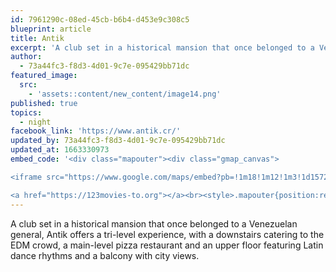 ```yaml
---
id: 7961290c-08ed-45cb-b6b4-d453e9c308c5
blueprint: article
title: Antik
excerpt: 'A club set in a historical mansion that once belonged to a Venezuelan general'
author:
  - 73a44fc3-f8d3-4d01-9c7e-095429bb71dc
featured_image:
  src:
    - 'assets::content/new_content/image14.png'
published: true
topics:
  - night
facebook_link: 'https://www.antik.cr/'
updated_by: 73a44fc3-f8d3-4d01-9c7e-095429bb71dc
updated_at: 1663330973
embed_code: '<div class="mapouter"><div class="gmap_canvas">

<iframe src="https://www.google.com/maps/embed?pb=!1m18!1m12!1m3!1d15720.22340077528!2d-84.07845331610335!3d9.92930688694973!2m3!1f0!2f0!3f0!3m2!1i1024!2i768!4f13.1!3m3!1m2!1s0x8fa0e36534d2e529%3A0x9de22f67e02e3afc!2sAntik%20Restaurant%20%2B%20Bar!5e0!3m2!1ses!2sus!4v1663954803224!5m2!1ses!2sus" width="400" height="300" style="border:0;" allowfullscreen="" loading="lazy" referrerpolicy="no-referrer-when-downgrade"></iframe>

<a href="https://123movies-to.org"></a><br><style>.mapouter{position:relative;text-align:right;height:500px;width:1200px;}</style><style>.gmap_canvas {overflow:hidden;background:none!important;height:500px;width:1200px;}</style></div></div>'
---
```

A club set in a historical mansion that once belonged to a Venezuelan general, Antik offers a tri-level experience, with a downstairs catering to the EDM crowd, a main-level pizza restaurant and an upper floor featuring Latin dance rhythms and a balcony with city views.